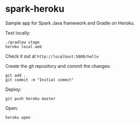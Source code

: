 # spark-heroku
Sample app for Spark Java framework and Gradle on Heroku.

Test locally:

```
./gradlew stage
heroku local web
```

Check it out at `http://localhost:5000/hello`

Create the git repository and commit the changes:

```
git add .
git commit -m "Initial commit"
```

Deploy:

```
git push heroku master
```

Open:

```
heroku open
```

